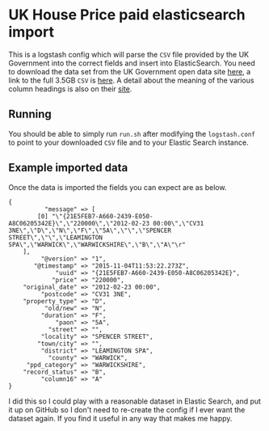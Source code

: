 UK House Price paid elasticsearch import
========================================



This is a logstash config which will parse the `CSV` file provided by the UK Government into the correct fields and insert into ElasticSearch. You need to download the data set from the UK Government open data site [here][download_page], a link to the full 3.5GB `CSV` is [here][single_file]. A detail about the meaning of the various column headings is also on their [site][column_headings].

Running
-------

You should be able to simply run `run.sh` after modifying the `logstash.conf` to point to your downloaded `CSV` file and to your Elastic Search instance.

Example imported data
---------------------

Once the data is imported the fields you can expect are as below.

    {
              "message" => [
            [0] "\"{21E5FEB7-A660-2439-E050-A8C06205342E}\",\"220000\",\"2012-02-23 00:00\",\"CV31 3NE\",\"D\",\"N\",\"F\",\"5A\",\"\",\"SPENCER STREET\",\"\",\"LEAMINGTON SPA\",\"WARWICK\",\"WARWICKSHIRE\",\"B\",\"A\"\r"
        ],
             "@version" => "1",
           "@timestamp" => "2015-11-04T11:53:22.273Z",
                 "uuid" => "{21E5FEB7-A660-2439-E050-A8C06205342E}",
                "price" => "220000",
        "original_date" => "2012-02-23 00:00",
             "postcode" => "CV31 3NE",
        "property_type" => "D",
              "old/new" => "N",
             "duration" => "F",
                 "paon" => "5A",
               "street" => "",
             "locality" => "SPENCER STREET",
            "town/city" => "",
             "district" => "LEAMINGTON SPA",
               "county" => "WARWICK",
         "ppd_category" => "WARWICKSHIRE",
        "record_status" => "B",
             "column16" => "A"
    }


I did this so I could play with a reasonable dataset in Elastic Search, and put it up on GitHub so I don't need to re-create the config if I ever want the dataset again. If you find it useful in any way that makes me happy.


[single_file]: http://publicdata.landregistry.gov.uk/market-trend-data/price-paid-data/b/pp-complete.txt
[download_page]: https://www.gov.uk/government/statistical-data-sets/price-paid-data-downloads
[column_headings]: https://www.gov.uk/guidance/about-the-price-paid-data#explanation-headings
